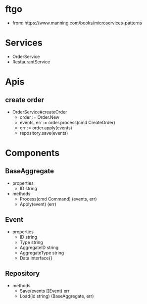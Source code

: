 # ftgo
- from: https://www.manning.com/books/microservices-patterns

# Services
- OrderService
- RestaurantService

# Apis
## create order
- OrderService#createOrder
  - order := Order.New
  - events, err := order.process(cmd CreateOrder)
  - err := order.apply(events)
  - repository.save(events)

# Components
## BaseAggregate
- properties
  - ID string
- methods
  - Process(cmd Command) (events, err)
  - Apply(event) (err)

## Event
- properties
  - ID string
  - Type string
  - AggregateID string
  - AggregateType string
  - Data interface{}

## Repository
- methods
  - Save(events []Event) err
  - Load(id string) (BaseAggregate, err)
